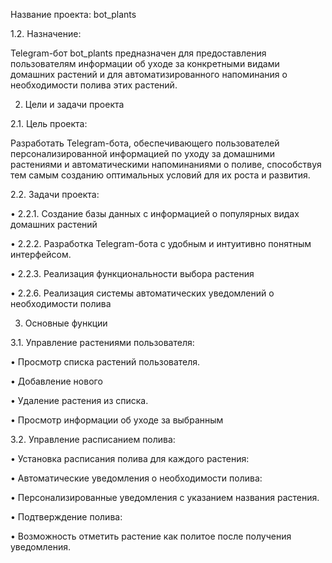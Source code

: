Название проекта: bot_plants

1.2. Назначение:

Telegram-бот bot_plants предназначен для предоставления пользователям информации об уходе за конкретными видами домашних растений и для автоматизированного напоминания о необходимости полива этих растений.

2. Цели и задачи проекта

2.1. Цель проекта:

Разработать Telegram-бота, обеспечивающего пользователей персонализированной информацией по уходу за домашними растениями и автоматическими напоминаниями о поливе, способствуя тем самым созданию оптимальных условий для их роста и развития.

2.2. Задачи проекта:

•   2.2.1. Создание базы данных с информацией о популярных видах домашних растений 

•   2.2.2. Разработка Telegram-бота с удобным и интуитивно понятным интерфейсом.

•   2.2.3. Реализация функциональности выбора растения

•   2.2.6. Реализация системы автоматических уведомлений о необходимости полива

3. Основные функции

3.1. Управление растениями пользователя:

•   Просмотр списка растений пользователя.

•   Добавление нового

•   Удаление растения из списка.

•   Просмотр информации об уходе за выбранным

3.2. Управление расписанием полива:

•   Установка расписания полива для каждого растения:

•   Автоматические уведомления о необходимости полива:

•   Персонализированные уведомления с указанием названия растения.

•   Подтверждение полива:

•   Возможность отметить растение как политое после получения уведомления.
